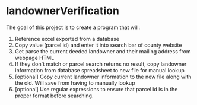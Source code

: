 # landownerVerification
The goal of this project is to create a program that will:
1) Reference excel exported from a database
2) Copy value (parcel id) and enter it into search bar of county website
3) Get parse the current deeded landowner and their mailing address from webpage HTML
4) If they don't match or parcel search returns no result, copy landowner information
   from database spreadsheet to new file for manual lookup
5) [optional] Copy current landowner information to the new file along with the old.
   Will save from having to manually lookup
6) [optional] Use regular expressions to ensure that parcel id is in the proper format
   before searching.
